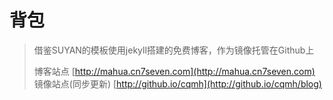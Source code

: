 # 背包

> 借鉴SUYAN的模板使用jekyll搭建的免费博客，作为镜像托管在Github上
>
> 博客站点 [http://mahua.cn7seven.com](http://mahua.cn7seven.com) 镜像站点(同步更新) [http://github.io/cqmh](http://github.io/cqmh/blog)

